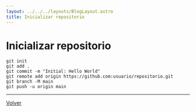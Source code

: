 ```yaml
---
layout: ../../../layouts/BlogLayout.astro
title: Inicializar repositorio
---
```


# Inicializar repositorio

```plaintext
git init
git add .
git commit -m "Initial: Hello World"
git remote add origin https://github.com:usuario/repositorio.git
git branch -M main
git push -u origin main
```

<hr>

<p class="link-back-container">
  <a class="link-back" href="/blog/csharp">Volver</a>
</p>
